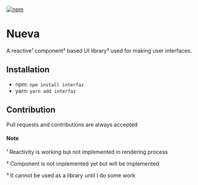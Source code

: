 [![npm](https://img.shields.io/npm/v/nueva?color=%2300bfff&style=for-the-badge)](https://www.npmjs.org/package/nueva)

# Nueva
A reactive¹ component² based UI library³ used for making user interfaces. 

## Installation
- npm: `npm install interfaz`
- yarn: `yarn add interfaz`

## Contribution 
Pull requests and contributions are always accepted

#### Note
¹ Reactivity is working but not implemented in rendering process

² Component is not implemented yet but will be implemented

³ It cannot be used as a library until I do some work